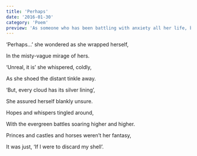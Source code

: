 ```yaml
---
title: 'Perhaps'
date: '2016-01-30'
category: 'Poem'
preview: 'As someone who has been battling with anxiety all her life, basic activities stand as major struggles to me. It drains a lot of my already drained energy. In those moments where I hesitantly yet quite reflexly swallow words that were supposed to be heard, I sink a little deeper and loathe myself a bit more than the moment before. This inability to function around people like a normal person for once, it is killing me.'
---
```


‘Perhaps…’ she wondered as she wrapped herself,

In the misty-vague mirage of hers. 

‘Unreal, it is’ she whispered, coldly,

As she shoed the distant tinkle away. 

‘But, every cloud has its silver lining’,

She assured herself blankly unsure. 

Hopes and whispers tingled around,

With the evergreen battles soaring higher and higher. 

Princes and castles and horses weren’t her fantasy,

It was just, ‘If I were to discard my shell’.